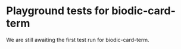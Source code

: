 # Playground tests for biodic-card-term
We are still awaiting the first test run for biodic-card-term.
